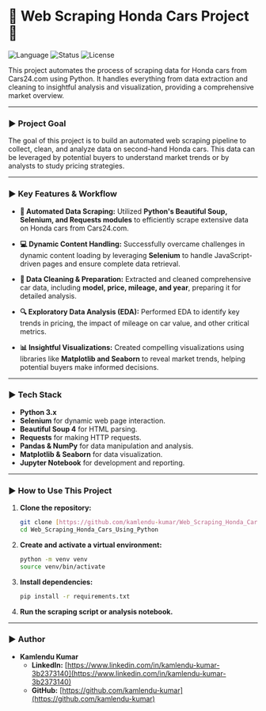# 🚗 Web Scraping Honda Cars Project 🐍

![Language](https://img.shields.io/badge/Language-Python-blue.svg)
![Status](https://img.shields.io/badge/Status-Complete-green.svg)
![License](https://img.shields.io/badge/License-MIT-brightgreen.svg)

This project automates the process of scraping data for Honda cars from Cars24.com using Python. It handles everything from data extraction and cleaning to insightful analysis and visualization, providing a comprehensive market overview.

---

### ► Project Goal

The goal of this project is to build an automated web scraping pipeline to collect, clean, and analyze data on second-hand Honda cars. This data can be leveraged by potential buyers to understand market trends or by analysts to study pricing strategies.

---

### ► Key Features & Workflow

* **🤖 Automated Data Scraping:** Utilized **Python's Beautiful Soup, Selenium, and Requests modules** to efficiently scrape extensive data on Honda cars from Cars24.com.

* **💻 Dynamic Content Handling:** Successfully overcame challenges in dynamic content loading by leveraging **Selenium** to handle JavaScript-driven pages and ensure complete data retrieval.

* **🧹 Data Cleaning & Preparation:** Extracted and cleaned comprehensive car data, including **model, price, mileage, and year**, preparing it for detailed analysis.

* **🔍 Exploratory Data Analysis (EDA):** Performed EDA to identify key trends in pricing, the impact of mileage on car value, and other critical metrics.

* **📊 Insightful Visualizations:** Created compelling visualizations using libraries like **Matplotlib and Seaborn** to reveal market trends, helping potential buyers make informed decisions.

---

### ► Tech Stack

* **Python 3.x**
* **Selenium** for dynamic web page interaction.
* **Beautiful Soup 4** for HTML parsing.
* **Requests** for making HTTP requests.
* **Pandas & NumPy** for data manipulation and analysis.
* **Matplotlib & Seaborn** for data visualization.
* **Jupyter Notebook** for development and reporting.

---

### ► How to Use This Project

1.  **Clone the repository:**
    ```bash
    git clone [https://github.com/kamlendu-kumar/Web_Scraping_Honda_Cars_Using_Python.git](https://github.com/kamlendu-kumar/Web_Scraping_Honda_Cars_Using_Python.git)
    cd Web_Scraping_Honda_Cars_Using_Python
    ```
2.  **Create and activate a virtual environment:**
    ```bash
    python -m venv venv
    source venv/bin/activate
    ```
3.  **Install dependencies:**
    ```bash
    pip install -r requirements.txt
    ```
4.  **Run the scraping script or analysis notebook.**

---

### ► Author

* **Kamlendu Kumar**
    * **LinkedIn:** [https://www.linkedin.com/in/kamlendu-kumar-3b2373140](https://www.linkedin.com/in/kamlendu-kumar-3b2373140)
    * **GitHub:** [https://github.com/kamlendu-kumar](https://github.com/kamlendu-kumar)
